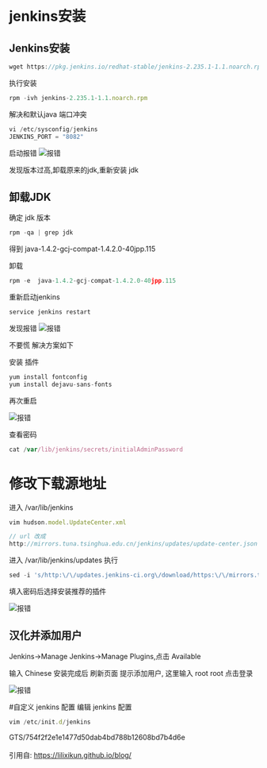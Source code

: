 # jenkins安装

## Jenkins安装
```js
wget https://pkg.jenkins.io/redhat-stable/jenkins-2.235.1-1.1.noarch.rpm
```

执行安装
```js
rpm -ivh jenkins-2.235.1-1.1.noarch.rpm
```


解决和默认java 端口冲突
```js
vi /etc/sysconfig/jenkins
JENKINS_PORT = "8082"
```

启动报错
<img :src="$withBase('/project1.png')" alt="报错">

发现版本过高,卸载原来的jdk,重新安装 jdk

## 卸载JDK
确定 jdk 版本
```js
rpm -qa | grep jdk 
```

得到 java-1.4.2-gcj-compat-1.4.2.0-40jpp.115

卸载

```js
rpm -e  java-1.4.2-gcj-compat-1.4.2.0-40jpp.115 
```

重新启动jenkins
```js
service jenkins restart
```

发现报错
<img :src="$withBase('/project2.png')" alt="报错">

不要慌 解决方案如下

安装 插件
```js
yum install fontconfig
yum install dejavu-sans-fonts 
```

再次重启

<img :src="$withBase('/project3.png')" alt="报错">

查看密码

```js
cat /var/lib/jenkins/secrets/initialAdminPassword
```


# 修改下载源地址
进入 /var/lib/jenkins
```js
vim hudson.model.UpdateCenter.xml

// url 改成 
http://mirrors.tuna.tsinghua.edu.cn/jenkins/updates/update-center.json
```



进入 /var/lib/jenkins/updates 执行
```js
sed -i 's/http:\/\/updates.jenkins-ci.org\/download/https:\/\/mirrors.tuna.tsinghua.edu.cn\/jenkins/g' default.json && sed -i 's/http:\/\/www.google.com/https:\/\/www.baidu.com/g' default.json
```


填入密码后选择安装推荐的插件

<img :src="$withBase('/project4.png')" alt="报错">

## 汉化并添加用户
Jenkins->Manage Jenkins->Manage Plugins,点击 Available

输入 Chinese 安装完成后 刷新页面 提示添加用户, 这里输入 root root 点击登录

<img :src="$withBase('/project5.png')" alt="报错">

#自定义 jenkins 配置
编辑 jenkins 配置

```js
vim /etc/init.d/jenkins
```
GTS/754f2f2e1e1477d50dab4bd788b12608bd7b4d6e
<br /><br />
引用自: <https://lilixikun.github.io/blog/>